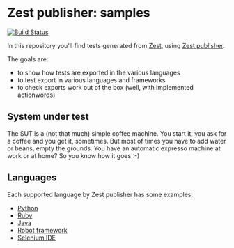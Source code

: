 Zest publisher: samples
=======================

[![Build Status](https://travis-ci.org/Smartesting/zest-publisher-samples.svg?branch=master)](https://travis-ci.org/Smartesting/zest-publisher-samples)

In this repository you'll find tests generated from [Zest](https://www.zest-testing.com), using [Zest publisher](https://github.com/Smartesting/zest-publisher).

The goals are:

 * to show how tests are exported in the various languages
 * to test export in various languages and frameworks
 * to check exports work out of the box (well, with implemented actionwords)

System under test
------------------

The SUT is a (not that much) simple coffee machine. You start it, you ask for a coffee and you get it, sometimes. But most of times you have to add water or beans, empty the grounds. You have an automatic expresso machine at work or at home? So you know how it goes :-)

Languages
----------

Each supported language by Zest publisher has some examples:

 - [Python](https://github.com/Smartesting/zest-publisher-samples/blob/master/python/README.md)
 - [Ruby](https://github.com/Smartesting/zest-publisher-samples/blob/master/ruby/README.md)
 - [Java](https://github.com/Smartesting/zest-publisher-samples/blob/master/java/README.md)
 - [Robot framework](https://github.com/Smartesting/zest-publisher-samples/blob/master/robotframework/README.md)
 - [Selenium IDE](https://github.com/Smartesting/zest-publisher-samples/blob/master/javascript/selenium-ide/README.md)

